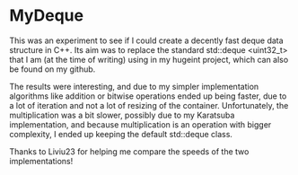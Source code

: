 # MyDeque

This was an experiment to see if I could create a decently fast deque data structure in C++. Its aim was to replace the standard std::deque <uint32_t> that I am (at the time of writing) using in my hugeint project, which can also be found on my github.

The results were interesting, and due to my simpler implementation algorithms like addition or bitwise operations ended up being faster, due to a lot of iteration and not a lot of resizing of the container.
Unfortunately, the multiplication was a bit slower, possibly due to my Karatsuba implementation, and because multiplication is an operation with bigger complexity, I ended up keeping the default std::deque class.

Thanks to Liviu23 for helping me compare the speeds of the two implementations!
